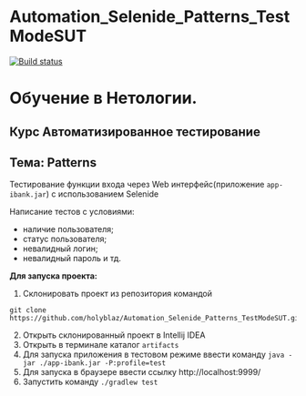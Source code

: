 # Automation_Selenide_Patterns_TestModeSUT 

[![Build status](https://ci.appveyor.com/api/projects/status/keil756h4y3nmvf7?svg=true)](https://ci.appveyor.com/project/TatyanaMilyutkina/automation-selenide-patterns-testmodesut-main)

# Обучение в Нетологии.

## Курс Автоматизированное тестирование

## Тема: Patterns
Тестирование функции входа через Web интерфейс(приложение ```app-ibank.jar```) с использованием Selenide

Написание тестов с условиями:

- наличие пользователя;
- статус пользователя;
- невалидный логин;
- невалидный пароль и тд.

**Для запуска проекта:**
1. Склонировать проект из репозитория командой 

```
git clone https://github.com/holyblaz/Automation_Selenide_Patterns_TestModeSUT.git
``` 
2. Открыть склонированный проект в Intellij IDEA
3. Открыть в терминале каталог ```artifacts```
4. Для запуска приложения в тестовом режиме ввести команду ```java -jar ./app-ibank.jar -P:profile=test```
5. Для запуска в браузере ввести ссылку  http://localhost:9999/
6. Запустить команду ```./gradlew test```
